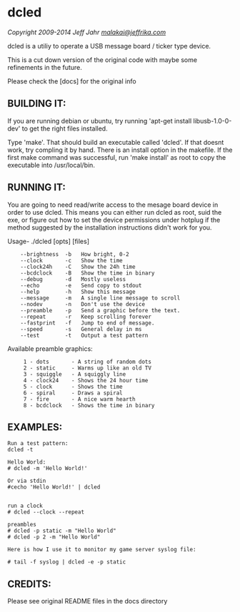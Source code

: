 # dcled 
*Copyright 2009-2014 Jeff Jahr <malakai@jeffrika.com>*

dcled is a utiliy to operate a USB message board / ticker type device. 

This is a cut down version of the original code with maybe some refinements in the future. 

Please check the [docs] for the original info 

## BUILDING IT:

If you are running
debian or ubuntu, try running 'apt-get install libusb-1.0-0-dev' to get the
right files installed.

Type 'make'.  That should build an executable called 'dcled'.  If that doesnt
work, try compling it by hand.  There is an install option in the makefile.  If
the first make command was successful, run 'make install' as root to copy the
executable into /usr/local/bin.

## RUNNING IT:

You are going to need read/write access to the mesage board device in order to
use dcled.  This means you can either run dcled as root, suid the exe, or
figure out how to set the device permissions under hotplug if the method
suggested by the installation instructions didn't work for you.  

Usage- ./dcled [opts] [files]

        --brightness  -b   How bright, 0-2
        --clock       -c   Show the time
        --clock24h    -C   Show the 24h time
        --bcdclock    -B   Show the time in binary
        --debug       -d   Mostly useless
        --echo        -e   Send copy to stdout
        --help        -h   Show this message
        --message     -m   A single line message to scroll
        --nodev       -n   Don't use the device
        --preamble    -p   Send a graphic before the text.
        --repeat      -r   Keep scrolling forever
        --fastprint   -f   Jump to end of message.
        --speed       -s   General delay in ms
        --test        -t   Output a test pattern

Available preamble graphics:

         1 - dots       - A string of random dots
         2 - static     - Warms up like an old TV
         3 - squiggle   - A squiggly line
         4 - clock24    - Shows the 24 hour time
         5 - clock      - Shows the time
         6 - spiral     - Draws a spiral
         7 - fire       - A nice warm hearth
         8 - bcdclock   - Shows the time in binary


## EXAMPLES:

```
Run a test pattern:
dcled -t  

Hello World:
# dcled -m 'Hello World!'

Or via stdin 
#cecho 'Hello World!' | dcled


run a clock
# dcled --clock --repeat

preambles 
# dcled -p static -m "Hello World"
# dcled -p 2 -m "Hello World"

Here is how I use it to monitor my game server syslog file:

# tail -f syslog | dcled -e -p static
```
## CREDITS:

Please see original README files in the docs directory
